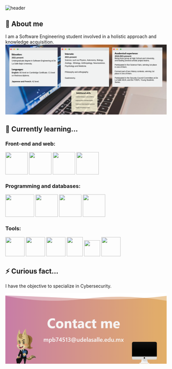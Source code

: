 ![header](https://capsule-render.vercel.app/api?type=waving&color=gradient&customColorList=0,11&height=400&desc=Saludos%20👋,%20soy%20|%20Greetings%20☕,%20I%20am%20|%20Bonjour%20🌺,%20je%20suis%20|%20こんにちは私は&descSize=20&descAlignY=30&text=Cecilia%20Peña&animation=fadeIn)

## 🚀 About me
I am a Software Engineering student involved in a holistic approach and knowledge acquisition.
<img src="GH_CV.png" width="850"/>
  
## 🧠 Currently learning...
<p float="left">
<h3>Front-end and web:</h3>
<div col>
  <img src="https://cdn1.iconfinder.com/data/icons/logotypes/32/badge-css-3-512.png" width="70" height="70"/>
  <img src="https://logos-download.com/wp-content/uploads/2017/07/HTML5_badge.png" width="70" height="70" />
  <img src="https://cdn.worldvectorlogo.com/logos/javascript-1.svg" width="70" height="70" /> 
  <img src="https://www.manejandodatos.es/wp-content/uploads/2015/03/typescript.png" width="70" height="70" />
</div col>
<h3>Programming and databases:</h3>
<div col>
  <img src="https://th.bing.com/th/id/OIP.ul2S_yuHa64vGSuAXgwptAHaF1?pid=ImgDet&rs=1" width="90" height="70" />
  <img src="https://upload.wikimedia.org/wikipedia/commons/thumb/c/c3/Python-logo-notext.svg/1869px-Python-logo-notext.svg.png" width="70" height="70" />
  <img src="https://www.blockachain.gr/wp-content/uploads/2018/03/java-coffee-cup-logo.png" width="70" height="70" />
  <img src="https://cdn-icons-png.flaticon.com/512/5968/5968313.png" width="70" height="70" />
</div col>
<h3>Tools:</h3>
<div col>
  <img src="https://static.techspot.com/images2/downloads/topdownload/2021/04/2021-04-07-ts3_thumbs-8ba.png" width="60" height="60" />
  <img src="https://user-images.githubusercontent.com/2676579/34940598-17cc20f0-f9be-11e7-8c6d-f0190d502d64.png" width="60" height="60" />
  <img src="https://th.bing.com/th/id/R.98865e06d77faca32b3e118df119049e?rik=AU0%2bE0ROLAbnog&riu=http%3a%2f%2flogonoid.com%2fimages%2fintellij-idea-logo.png&ehk=CapqYnZAeX0cbsUWxFNWr913YwdQDC7OFt%2ftIAEb%2fBU%3d&risl=&pid=ImgRaw&r=0" width="60" height="60" />
  <img src="https://logos-download.com/wp-content/uploads/2020/07/NetBeans_Logo.png" width="50" height="60" />
  <img src="https://seeklogo.com/images/V/visual-studio-code-logo-449D71944F-seeklogo.com.png" width="50" height="50" />
  <img src="https://schwabencode.com/contents/logos/VS2019-Badge.png" width="60" height="60" />
</div col>
</p>

## ⚡️ Curious fact...
I have the objective to specialize in Cybersecurity.

<img src="Footer.png" width="850"/>
